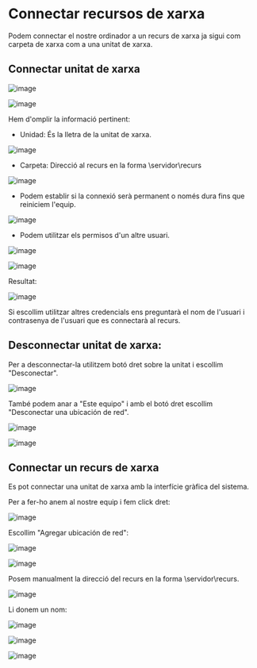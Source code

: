 # Connectar recursos de xarxa

Podem connectar el nostre ordinador a un recurs de xarxa ja sigui com carpeta de xarxa com a una unitat de xarxa.

## Connectar unitat de xarxa

![image](https://github.com/XaSaFa/MP04/assets/110727546/cfdd19b8-74ca-4bac-a282-66bbbcb764c2)

![image](https://github.com/XaSaFa/MP04/assets/110727546/c8ece1c9-4cab-42a0-8e6a-156ac2a8d338)

Hem d'omplir la informació pertinent:

- Unidad: És la lletra de la unitat de xarxa.

![image](https://github.com/XaSaFa/MP04/assets/110727546/896744de-e30e-44e7-9cbf-4321072f4e9a)

- Carpeta: Direcció al recurs en la forma \\servidor\recurs

![image](https://github.com/XaSaFa/MP04/assets/110727546/ddbbe016-a326-414a-b65e-c7184d6e01f5)

- Podem establir si la connexió serà permanent o només dura fins que reiniciem l'equip.

![image](https://github.com/XaSaFa/MP04/assets/110727546/39645bf6-2192-4f4e-bd12-f565b39ace33)

- Podem utilitzar els permisos d'un altre usuari.

![image](https://github.com/XaSaFa/MP04/assets/110727546/8d43af19-c716-4b1c-9d0c-3683bfaa39bf)

![image](https://github.com/XaSaFa/MP04/assets/110727546/575599ff-d96f-4a06-8814-3e32705684be)

Resultat:

![image](https://github.com/XaSaFa/MP04/assets/110727546/4c68593c-185d-4aca-9b97-89066c8a0f72)

Si escollim utilitzar altres credencials ens preguntarà el nom de l'usuari i contrasenya de l'usuari que es connectarà al recurs.

## Desconnectar unitat de xarxa:

Per a desconnectar-la utilitzem botó dret sobre la unitat i escollim "Desconectar".

![image](https://github.com/XaSaFa/MP04/assets/110727546/db669547-7fae-4ff7-97be-72f70abf3366)

També podem anar a "Este equipo" i amb el botó dret escollim "Desconectar una ubicación de red".

![image](https://github.com/XaSaFa/MP04/assets/110727546/e0c755bf-591f-49af-a724-3edf95915cbc)

![image](https://github.com/XaSaFa/MP04/assets/110727546/35589523-bb4b-4bb6-bf9d-066236f03eb0)

## Connectar un recurs de xarxa

Es pot connectar una unitat de xarxa amb la interfície gràfica del sistema.

Per a fer-ho anem al nostre equip i fem click dret:

![image](https://github.com/XaSaFa/MP04/assets/110727546/2a733718-e80b-4eb1-9bfc-4ea292117865)

Escollim "Agregar ubicación de red":

![image](https://github.com/XaSaFa/MP04/assets/110727546/0307414d-61aa-498a-8b27-2364601c8067)

![image](https://github.com/XaSaFa/MP04/assets/110727546/72fb659a-b99f-450b-9292-b1a21168aca9)

Posem manualment la direcció del recurs en la forma \\servidor\recurs.

![image](https://github.com/XaSaFa/MP04/assets/110727546/49088e61-ab82-4dcd-b785-0c70f9595d97)

Li donem un nom:

![image](https://github.com/XaSaFa/MP04/assets/110727546/87b6a0bd-06b7-4933-95a4-9cf2112b2df5)

![image](https://github.com/XaSaFa/MP04/assets/110727546/0fd3d2e8-5d5e-4af5-9613-74d1af0bbc62)

![image](https://github.com/XaSaFa/MP04/assets/110727546/dcea541f-36f4-465b-b7be-41bd648b4a9f)
